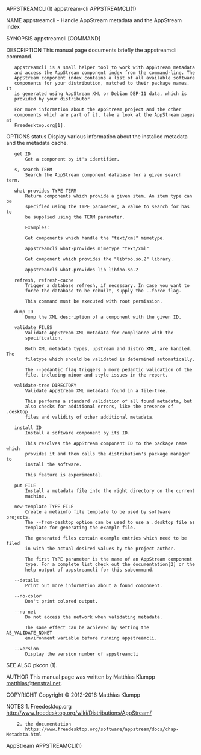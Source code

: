 APPSTREAMCLI(1)                 appstream-cli                 APPSTREAMCLI(1)

NAME
       appstreamcli - Handle AppStream metadata and the AppStream index

SYNOPSIS
       appstreamcli [COMMAND]

DESCRIPTION
       This manual page documents briefly the appstreamcli command.

       appstreamcli is a small helper tool to work with AppStream metadata
       and access the AppStream component index from the command-line. The
       AppStream component index contains a list of all available software
       components for your distribution, matched to their package names. It
       is generated using AppStream XML or Debian DEP-11 data, which is
       provided by your distributor.

       For more information about the AppStream project and the other
       components which are part of it, take a look at the AppStream pages at
       Freedesktop.org[1].

OPTIONS
       status
           Display various information about the installed metadata and the
           metadata cache.

       get ID
           Get a component by it's identifier.

       s, search TERM
           Search the AppStream component database for a given search term.

       what-provides TYPE TERM
           Return components which provide a given item. An item type can be
           specified using the TYPE parameter, a value to search for has to
           be supplied using the TERM parameter.

           Examples:

           Get components which handle the "text/xml" mimetype.

           appstreamcli what-provides mimetype "text/xml"

           Get component which provides the "libfoo.so.2" library.

           appstreamcli what-provides lib libfoo.so.2

       refresh, refresh-cache
           Trigger a database refresh, if necessary. In case you want to
           force the database to be rebuilt, supply the --force flag.

           This command must be executed with root permission.

       dump ID
           Dump the XML description of a component with the given ID.

       validate FILES
           Validate AppStream XML metadata for compliance with the
           specification.

           Both XML metadata types, upstream and distro XML, are handled. The
           filetype which should be validated is determined automatically.

           The --pedantic flag triggers a more pedantic validation of the
           file, including minor and style issues in the report.

       validate-tree DIRECTORY
           Validate AppStream XML metadata found in a file-tree.

           This performs a standard validation of all found metadata, but
           also checks for additional errors, like the presence of .desktop
           files and validity of other additional metadata.

       install ID
           Install a software component by its ID.

           This resolves the AppStream component ID to the package name which
           provides it and then calls the distribution's package manager to
           install the software.

           This feature is experimental.

       put FILE
           Install a metadata file into the right directory on the current
           machine.

       new-template TYPE FILE
           Create a metainfo file template to be used by software projects.
           The --from-desktop option can be used to use a .desktop file as
           template for generating the example file.

           The generated files contain example entries which need to be filed
           in with the actual desired values by the project author.

           The first TYPE parameter is the name of an AppStream component
           type. For a complete list check out the documentation[2] or the
           help output of appstreamcli for this subcommand.

       --details
           Print out more information about a found component.

       --no-color
           Don't print colored output.

       --no-net
           Do not access the network when validating metadata.

           The same effect can be achieved by setting the AS_VALIDATE_NONET
           environment variable before running appstreamcli.

       --version
           Display the version number of appstreamcli

SEE ALSO
       pkcon (1).

AUTHOR
       This manual page was written by Matthias Klumpp
       <matthias@tenstral.net>.

COPYRIGHT
       Copyright © 2012-2016 Matthias Klumpp

NOTES
        1. Freedesktop.org
           http://www.freedesktop.org/wiki/Distributions/AppStream/

        2. the documentation
           https://www.freedesktop.org/software/appstream/docs/chap-Metadata.html

AppStream                                                     APPSTREAMCLI(1)
